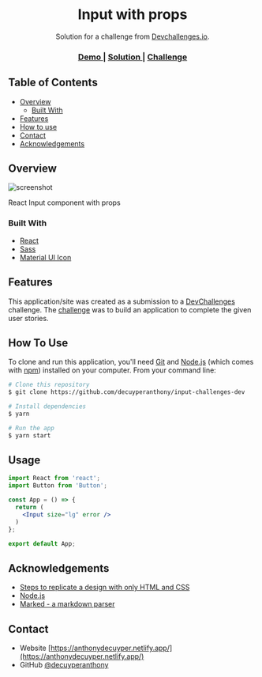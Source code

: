 <h1 align="center">Input with props </h1>

<div align="center">
   Solution for a challenge from  <a href="http://devchallenges.io" target="_blank">Devchallenges.io</a>.
</div>

<div align="center">
  <h3>
    <a href="">
      Demo
    </a>
    <span> | </span>
    <a href="https://github.com/decuyperanthony/input-challenges-dev">
      Solution
    </a>
    <span> | </span>
    <a href="https://devchallenges.io/challenges/ohgVTyJCbm5OZyTB2gNY">
      Challenge
    </a>
  </h3>
</div>

<!-- TABLE OF CONTENTS -->

## Table of Contents

- [Overview](#overview)
  - [Built With](#built-with)
- [Features](#features)
- [How to use](#how-to-use)
- [Contact](#contact)
- [Acknowledgements](#acknowledgements)

<!-- OVERVIEW -->

## Overview

![screenshot](./.github/img/button2.png)

React Input component with props

### Built With

<!-- This section should list any major frameworks that you built your project using. Here are a few examples.-->

- [React](https://reactjs.org/)
- [Sass](https://sass-lang.com/documentation/syntax)
- [Material UI Icon](https://material-ui.com/components/material-icons/)

## Features

<!-- List the features of your application or follow the template. Don't share the figma file here :) -->

This application/site was created as a submission to a [DevChallenges](https://devchallenges.io/challenges) challenge. The [challenge](https://devchallenges.io/challenges/ohgVTyJCbm5OZyTB2gNY) was to build an application to complete the given user stories.

## How To Use

<!-- This is an example, please update according to your application -->

To clone and run this application, you'll need [Git](https://git-scm.com) and [Node.js](https://nodejs.org/en/download/) (which comes with [npm](http://npmjs.com)) installed on your computer. From your command line:

```bash
# Clone this repository
$ git clone https://github.com/decuyperanthony/input-challenges-dev

# Install dependencies
$ yarn

# Run the app
$ yarn start
```
## Usage
```jsx
import React from 'react';
import Button from 'Button';

const App = () => {
  return (
    <Input size="lg" error />
  )
};

export default App;
```
<!-- ## Props
|Prop name        |Type          |value     |Default            |Description
|-----------------|------------|-------|-------------------|--------------------------------
|size         | `string`    |`'xs' 'md' 'lg'`      | `'md'`  | Size of the button
|variant        | `string`  |`'primary' 'secondary' 'danger' 'outline' 'text' 'default'`     |    `'default'`               | Color and variant of the button
|shadow        | `string`  | |    `'disbaledShadow'`               | Disabled shadow of the button
|startIcon, endIcon        | `string`  | |    `'local_grocery_store'`               | Add icon in the button
|isDisabled        | `boolean`  | |    `'true' 'false'`               | Disabled the button -->



## Acknowledgements

<!-- This section should list any articles or add-ons/plugins that helps you to complete the project. This is optional but it will help you in the future. For exmpale -->

- [Steps to replicate a design with only HTML and CSS](https://devchallenges-blogs.web.app/how-to-replicate-design/)
- [Node.js](https://nodejs.org/)
- [Marked - a markdown parser](https://github.com/chjj/marked)

## Contact

- Website [https://anthonydecuyper.netlify.app/](https://anthonydecuyper.netlify.app/)
- GitHub [@decuyperanthony](https://github.com/decuyperanthony)